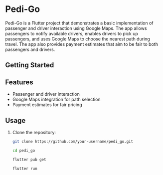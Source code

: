 # Pedi-Go

Pedi-Go is a Flutter project that demonstrates a basic implementation of passenger and driver interaction using Google Maps. The app allows passengers to notify available drivers, enables drivers to pick up passengers, and uses Google Maps to choose the nearest path during travel. The app also provides payment estimates that aim to be fair to both passengers and drivers.

## Getting Started

## Features

- Passenger and driver interaction
- Google Maps integration for path selection
- Payment estimates for fair pricing

## Usage

1. Clone the repository:

   ```bash
   git clone https://github.com/your-username/pedi_go.git

   cd pedi_go

   flutter pub get

   flutter run
